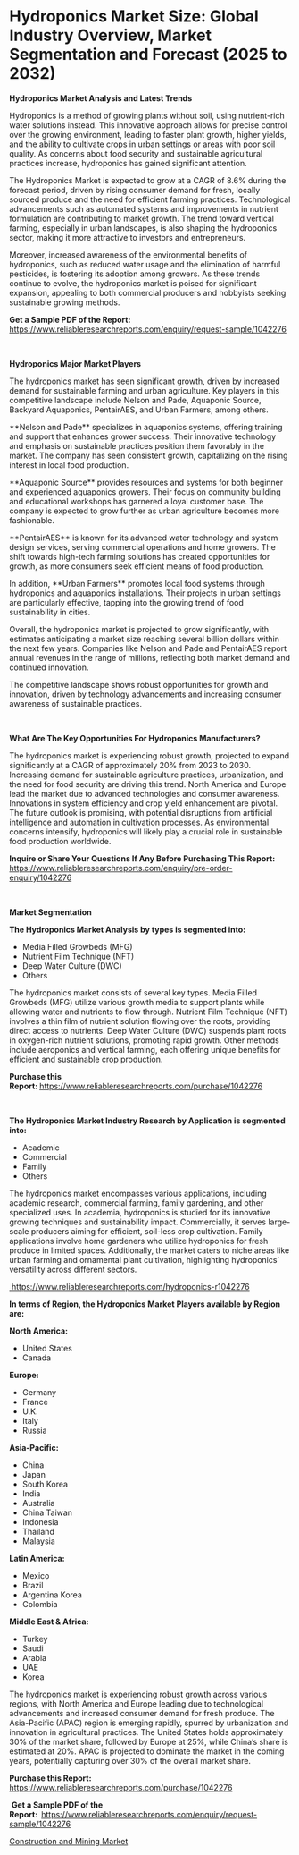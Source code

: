 <p><h1>Hydroponics Market Size: Global Industry Overview, Market Segmentation and Forecast (2025 to 2032)</h1></p><p><strong>Hydroponics Market Analysis and Latest Trends</strong></p>
<p><p>Hydroponics is a method of growing plants without soil, using nutrient-rich water solutions instead. This innovative approach allows for precise control over the growing environment, leading to faster plant growth, higher yields, and the ability to cultivate crops in urban settings or areas with poor soil quality. As concerns about food security and sustainable agricultural practices increase, hydroponics has gained significant attention.</p><p>The Hydroponics Market is expected to grow at a CAGR of 8.6% during the forecast period, driven by rising consumer demand for fresh, locally sourced produce and the need for efficient farming practices. Technological advancements such as automated systems and improvements in nutrient formulation are contributing to market growth. The trend toward vertical farming, especially in urban landscapes, is also shaping the hydroponics sector, making it more attractive to investors and entrepreneurs.</p><p>Moreover, increased awareness of the environmental benefits of hydroponics, such as reduced water usage and the elimination of harmful pesticides, is fostering its adoption among growers. As these trends continue to evolve, the hydroponics market is poised for significant expansion, appealing to both commercial producers and hobbyists seeking sustainable growing methods.</p></p>
<p><strong>Get a Sample PDF of the Report:&nbsp;</strong> <a href="https://www.reliableresearchreports.com/enquiry/request-sample/1042276?utm_campaign=2296&utm_medium=2&utm_source=Github&utm_content=ia&utm_term=06032025&utm_id=hydroponics">https://www.reliableresearchreports.com/enquiry/request-sample/1042276</a></p>
<p>&nbsp;</p>
<p><strong>Hydroponics Major Market Players</strong></p>
<p><p>The hydroponics market has seen significant growth, driven by increased demand for sustainable farming and urban agriculture. Key players in this competitive landscape include Nelson and Pade, Aquaponic Source, Backyard Aquaponics, PentairAES, and Urban Farmers, among others.</p><p>**Nelson and Pade** specializes in aquaponics systems, offering training and support that enhances grower success. Their innovative technology and emphasis on sustainable practices position them favorably in the market. The company has seen consistent growth, capitalizing on the rising interest in local food production.</p><p>**Aquaponic Source** provides resources and systems for both beginner and experienced aquaponics growers. Their focus on community building and educational workshops has garnered a loyal customer base. The company is expected to grow further as urban agriculture becomes more fashionable.</p><p>**PentairAES** is known for its advanced water technology and system design services, serving commercial operations and home growers. The shift towards high-tech farming solutions has created opportunities for growth, as more consumers seek efficient means of food production.</p><p>In addition, **Urban Farmers** promotes local food systems through hydroponics and aquaponics installations. Their projects in urban settings are particularly effective, tapping into the growing trend of food sustainability in cities.</p><p>Overall, the hydroponics market is projected to grow significantly, with estimates anticipating a market size reaching several billion dollars within the next few years. Companies like Nelson and Pade and PentairAES report annual revenues in the range of millions, reflecting both market demand and continued innovation. </p><p>The competitive landscape shows robust opportunities for growth and innovation, driven by technology advancements and increasing consumer awareness of sustainable practices.</p></p>
<p>&nbsp;</p>
<p><strong>What Are The Key Opportunities For Hydroponics Manufacturers?</strong></p>
<p><p>The hydroponics market is experiencing robust growth, projected to expand significantly at a CAGR of approximately 20% from 2023 to 2030. Increasing demand for sustainable agriculture practices, urbanization, and the need for food security are driving this trend. North America and Europe lead the market due to advanced technologies and consumer awareness. Innovations in system efficiency and crop yield enhancement are pivotal. The future outlook is promising, with potential disruptions from artificial intelligence and automation in cultivation processes. As environmental concerns intensify, hydroponics will likely play a crucial role in sustainable food production worldwide.</p></p>
<p><strong>Inquire or Share Your Questions If Any Before Purchasing This Report:</strong> <a href="https://www.reliableresearchreports.com/enquiry/pre-order-enquiry/1042276?utm_campaign=2296&utm_medium=2&utm_source=Github&utm_content=ia&utm_term=06032025&utm_id=hydroponics">https://www.reliableresearchreports.com/enquiry/pre-order-enquiry/1042276</a></p>
<p>&nbsp;</p>
<p><strong>Market Segmentation</strong></p>
<p><strong>The Hydroponics Market Analysis by types is segmented into:</strong></p>
<p><ul><li>Media Filled Growbeds (MFG)</li><li>Nutrient Film Technique (NFT)</li><li>Deep Water Culture (DWC)</li><li>Others</li></ul></p>
<p><p>The hydroponics market consists of several key types. Media Filled Growbeds (MFG) utilize various growth media to support plants while allowing water and nutrients to flow through. Nutrient Film Technique (NFT) involves a thin film of nutrient solution flowing over the roots, providing direct access to nutrients. Deep Water Culture (DWC) suspends plant roots in oxygen-rich nutrient solutions, promoting rapid growth. Other methods include aeroponics and vertical farming, each offering unique benefits for efficient and sustainable crop production.</p></p>
<p><strong>Purchase this Report:&nbsp;</strong><a href="https://www.reliableresearchreports.com/purchase/1042276?utm_campaign=2296&utm_medium=2&utm_source=Github&utm_content=ia&utm_term=06032025&utm_id=hydroponics">https://www.reliableresearchreports.com/purchase/1042276</a></p>
<p>&nbsp;</p>
<p><strong>The Hydroponics Market Industry Research by Application is segmented into:</strong></p>
<p><ul><li>Academic</li><li>Commercial</li><li>Family</li><li>Others</li></ul></p>
<p><p>The hydroponics market encompasses various applications, including academic research, commercial farming, family gardening, and other specialized uses. In academia, hydroponics is studied for its innovative growing techniques and sustainability impact. Commercially, it serves large-scale producers aiming for efficient, soil-less crop cultivation. Family applications involve home gardeners who utilize hydroponics for fresh produce in limited spaces. Additionally, the market caters to niche areas like urban farming and ornamental plant cultivation, highlighting hydroponics’ versatility across different sectors.</p></p>
<p><a href="https://www.reliableresearchreports.com/hydroponics-r1042276?utm_campaign=2296&utm_medium=2&utm_source=Github&utm_content=ia&utm_term=06032025&utm_id=hydroponics">&nbsp;https://www.reliableresearchreports.com/hydroponics-r1042276</a></p>
<p><strong>In terms of Region, the Hydroponics Market Players available by Region are:</strong></p>
<p>
    <p> <strong> North America: </strong>
        <ul>
            <li>United States</li>
            <li>Canada</li>
        </ul>
        </p> 
    <p> <strong> Europe: </strong>
        <ul>
            <li>Germany</li>
            <li>France</li>
            <li>U.K.</li>
            <li>Italy</li>
            <li>Russia</li>
        </ul>
        </p> 
    <p> <strong> Asia-Pacific: </strong>
        <ul>
            <li>China</li>
            <li>Japan</li>
            <li>South Korea</li>
            <li>India</li>
            <li>Australia</li>
            <li>China Taiwan</li>
            <li>Indonesia</li>
            <li>Thailand</li>
            <li>Malaysia</li>
        </ul>
        </p> 
    <p> <strong> Latin America: </strong>
        <ul>
            <li>Mexico</li>
            <li>Brazil</li>
            <li>Argentina Korea</li>
            <li>Colombia</li>
        </ul>
        </p> 
    <p> <strong> Middle East & Africa: </strong>
        <ul>
            <li>Turkey</li>
            <li>Saudi</li>
            <li>Arabia</li>
            <li>UAE</li>
            <li>Korea</li>
        </ul>
    </p>
    </p>
<p><p>The hydroponics market is experiencing robust growth across various regions, with North America and Europe leading due to technological advancements and increased consumer demand for fresh produce. The Asia-Pacific (APAC) region is emerging rapidly, spurred by urbanization and innovation in agricultural practices. The United States holds approximately 30% of the market share, followed by Europe at 25%, while China’s share is estimated at 20%. APAC is projected to dominate the market in the coming years, potentially capturing over 30% of the overall market share.</p></p>
<p><strong>Purchase this Report: </strong><a href="https://www.reliableresearchreports.com/purchase/1042276?utm_campaign=2296&utm_medium=2&utm_source=Github&utm_content=ia&utm_term=06032025&utm_id=hydroponics">https://www.reliableresearchreports.com/purchase/1042276</a></p>
<p>&nbsp;<strong>Get a Sample PDF of the Report:&nbsp;&nbsp;</strong><a href="https://www.reliableresearchreports.com/enquiry/request-sample/1042276?utm_campaign=2296&utm_medium=2&utm_source=Github&utm_content=ia&utm_term=06032025&utm_id=hydroponics">https://www.reliableresearchreports.com/enquiry/request-sample/1042276</a></p>
<p><strong></strong></p>
<p><p><a href="https://github.com/tambraunrue691969/Market-Research-Report-List-1/blob/main/construction-and-mining-market.md?utm_campaign=2296&utm_medium=2&utm_source=Github&utm_content=ia&utm_term=06032025&utm_id=hydroponics">Construction and Mining Market</a></p></p>